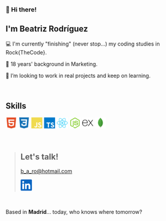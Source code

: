 ### 👋 Hi there!  
<p></p> 

## I'm Beatriz Rodríguez  

<p></p> 

💻 I'm currently "finishing" (never stop...) my coding studies in Rock{TheCode}.   

💼 18 years' background in Marketing.  

🚀 I’m looking to work in real projects and keep on learning.  

<br />  

## Skills
<p></p>
<img src="./assets/html5.svg" alt="HTML5" width="30px">
<img src="./assets/css3.svg" alt="CSS3" width="30px">
<img src="./assets/javascript.svg" alt="JavaScript" width="30px">
<img src="./assets/typescript.svg" alt="TypeScript" width="30px">
<img src="./assets/react.svg" alt="React" width="30px">
<img src="./assets/nodejs.svg" alt="NodeJS" width="30px">
<img src="./assets/express.svg" alt="Express" width="30px">
<img src="./assets/mongodb.svg" alt="MongoDB" width="30px">  

<p></p>
<br />

><p></p>  
>
>## Let's talk!                                                                                
> b_a_ro@hotmail.com
>
><a href="https://www.linkedin.com/in/beatrizrodriguezmaya/"><img src="./assets/linkedin.svg" alt="LinkedIn" width="30px"></a>      
><p></p>

<br />
<p></p>

Based in **Madrid**... today, who knows where tomorrow?